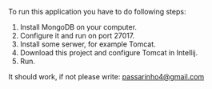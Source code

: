 To run this application you have to do following steps: 

1. Install MongoDB on your computer. 
2. Configure it and run on port 27017. 
3. Install some serwer, for example Tomcat. 
4. Download this project and configure Tomcat in Intellij.
5. Run. 

It should work, if not please write: passarinho4@gmail.com